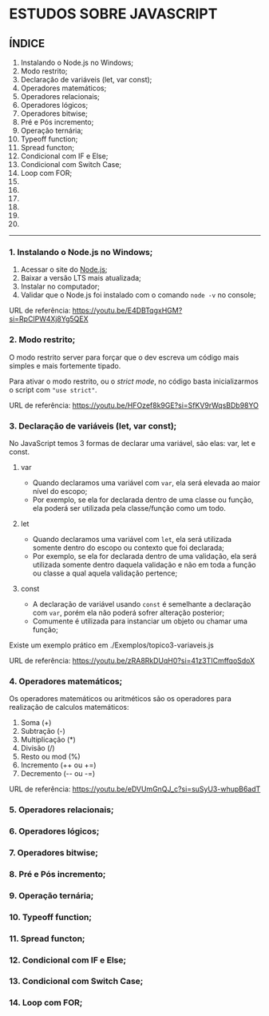 # ESTUDOS SOBRE JAVASCRIPT

## ÍNDICE
1. Instalando o Node.js no Windows;
2. Modo restrito;
3. Declaração de variáveis (let, var const);
4. Operadores matemáticos;
5. Operadores relacionais;
6. Operadores lógicos;
7. Operadores bitwise;
8. Pré e Pós incremento;
9. Operação ternária;
10. Typeoff function;
11. Spread functon;
12. Condicional com IF e Else;
13. Condicional com Switch Case;
14. Loop com FOR;
15. 
16. 
17. 
18. 
19. 
20. 

---

### 1. Instalando o Node.js no Windows;
1. Acessar o site do [Node.js](https://nodejs.org/en);
2. Baixar a versão LTS mais atualizada;
3. Instalar no computador;
4. Validar que o Node.js foi instalado com o comando `node -v` no console;

URL de referência:
https://youtu.be/E4DBTqgxHGM?si=RpCIPW4Xj8Yg5QEX

### 2. Modo restrito;

O modo restrito server para forçar que o dev escreva um código mais simples e mais fortemente tipado.

Para ativar o modo restrito, ou o _strict mode_, no código basta inicializarmos o script com `"use strict"`.

URL de referência:
https://youtu.be/HFOzef8k9GE?si=SfKV9rWqsBDb98YO

### 3. Declaração de variáveis (let, var const);

No JavaScript temos 3 formas de declarar uma variável, são elas: var, let e const.

1. var
    - Quando declaramos uma variável com `var`, ela será elevada ao maior nível do escopo;
    - Por exemplo, se ela for declarada dentro de uma classe ou função, ela poderá ser utilizada pela classe/função como um todo.

2. let
    - Quando declaramos uma variável com `let`, ela será utilizada somente dentro do escopo ou contexto que foi declarada;
    - Por exemplo, se ela for declarada dentro de uma validação, ela será utilizada somente dentro daquela validação e não em toda a função ou classe a qual aquela validação pertence;
3. const
    - A declaração de variável usando `const` é semelhante a declaração com `var`, porém ela não poderá sofrer alteração posterior;
    - Comumente é utilizada para instanciar um objeto ou chamar uma função;

Existe um exemplo prático em ./Exemplos/topico3-variaveis.js

URL de referência:
https://youtu.be/zRA8RkDUqH0?si=41z3TICmffqoSdoX

### 4. Operadores matemáticos;

Os operadores matemáticos ou aritméticos são os operadores para realização de calculos matemáticos:
1. Soma (+)
2. Subtração (-)
3. Multiplicação (*)
4. Divisão (/)
5. Resto ou mod (%)
6. Incremento (++ ou +=)
7. Decremento (-- ou -=)

URL de referência:
https://youtu.be/eDVUmGnQJ_c?si=suSyU3-whupB6adT

### 5. Operadores relacionais;

### 6. Operadores lógicos;

### 7. Operadores bitwise;

### 8. Pré e Pós incremento;

### 9. Operação ternária;

### 10. Typeoff function;

### 11. Spread functon;

### 12. Condicional com IF e Else;

### 13. Condicional com Switch Case;

### 14. Loop com FOR;

